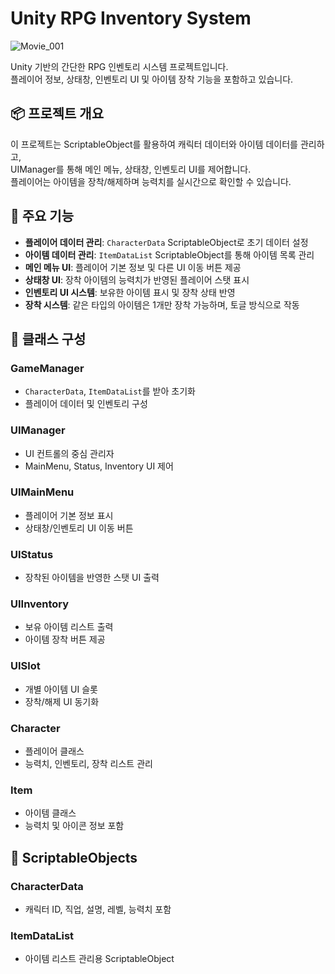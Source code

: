 # Unity RPG Inventory System
![Movie_001](https://github.com/user-attachments/assets/46c5bcff-836c-4d9a-b217-293922dc6ee0)

Unity 기반의 간단한 RPG 인벤토리 시스템 프로젝트입니다.  
플레이어 정보, 상태창, 인벤토리 UI 및 아이템 장착 기능을 포함하고 있습니다.

## 📦 프로젝트 개요

이 프로젝트는 ScriptableObject를 활용하여 캐릭터 데이터와 아이템 데이터를 관리하고,  
UIManager를 통해 메인 메뉴, 상태창, 인벤토리 UI를 제어합니다.  
플레이어는 아이템을 장착/해제하며 능력치를 실시간으로 확인할 수 있습니다.

## 🔧 주요 기능

- **플레이어 데이터 관리**: `CharacterData` ScriptableObject로 초기 데이터 설정  
- **아이템 데이터 관리**: `ItemDataList` ScriptableObject를 통해 아이템 목록 관리
- **메인 메뉴 UI**: 플레이어 기본 정보 및 다른 UI 이동 버튼 제공  
- **상태창 UI**: 장착 아이템의 능력치가 반영된 플레이어 스탯 표시  
- **인벤토리 UI 시스템**: 보유한 아이템 표시 및 장착 상태 반영  
- **장착 시스템**: 같은 타입의 아이템은 1개만 장착 가능하며, 토글 방식으로 작동  

## 🧱 클래스 구성

### GameManager
- `CharacterData`, `ItemDataList`를 받아 초기화
- 플레이어 데이터 및 인벤토리 구성

### UIManager
- UI 컨트롤의 중심 관리자
- MainMenu, Status, Inventory UI 제어

### UIMainMenu
- 플레이어 기본 정보 표시
- 상태창/인벤토리 UI 이동 버튼

### UIStatus
- 장착된 아이템을 반영한 스탯 UI 출력

### UIInventory
- 보유 아이템 리스트 출력
- 아이템 장착 버튼 제공

### UISlot
- 개별 아이템 UI 슬롯
- 장착/해제 UI 동기화

### Character
- 플레이어 클래스
- 능력치, 인벤토리, 장착 리스트 관리

### Item
- 아이템 클래스
- 능력치 및 아이콘 정보 포함

## 📁 ScriptableObjects

### CharacterData
- 캐릭터 ID, 직업, 설명, 레벨, 능력치 포함

### ItemDataList
- 아이템 리스트 관리용 ScriptableObject
